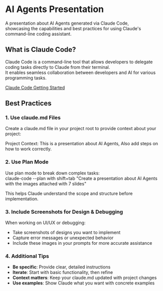 # AI Agents Presentation

A presentation about AI Agents generated via Claude Code,              
showcasing the capabilities and best practices for using Claude's command-line coding assistant.

## What is Claude Code?

Claude Code is a command-line tool that allows developers to delegate coding tasks directly to Claude from their terminal.                
It enables seamless collaboration between developers and AI for various programming tasks.

[Claude Code Getting Started](https://docs.anthropic.com/en/docs/claude-code/getting-started)

## Best Practices 

### 1. Use claude.md Files
Create a claude.md file in your project root to provide context about your project:

Project Context:
This is a presentation about AI Agents, Also add steps on how to work correctly.

### 2. Use Plan Mode
Use plan mode to break down complex tasks:                  
claude-code --plan with shift+tab "Create a presentation about AI Agents with the images attached with 7 slides"

This helps Claude understand the scope and structure before implementation.

### 3. Include Screenshots for Design & Debugging
When working on UI/UX or debugging:
- Take screenshots of designs you want to implement
- Capture error messages or unexpected behavior
- Include these images in your prompts for more accurate assistance

### 4. Additional Tips
- **Be specific**: Provide clear, detailed instructions
- **Iterate**: Start with basic functionality, then refine
- **Context matters**: Keep your claude.md updated with project changes
- **Use examples**: Show Claude what you want with concrete examples
